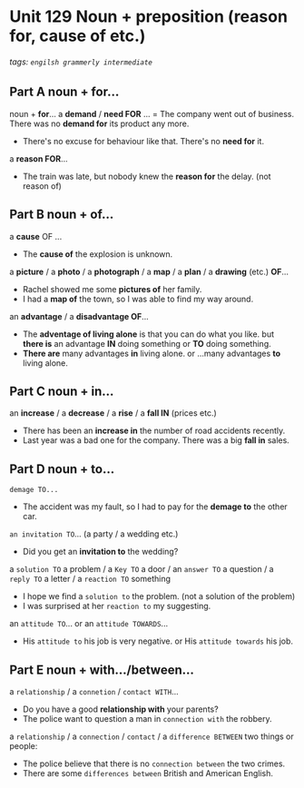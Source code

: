 # Unit 129 Noun + preposition (**reason for**, **cause of** etc.)
###### tags: `engilsh grammerly intermediate`

## Part A noun + **for**...
noun + **for**...
a **demand** / **need FOR** ...
= The company went out of business. There was no **demand for** its product any more.
- There's no excuse for behaviour like that. There's no **need for** it.

a **reason FOR**...
- The train was late, but nobody knew the **reason for** the delay. (not reason of)

## Part B noun + **of**...
a **cause** OF ...
- The **cause of** the explosion is unknown.

a **picture** / a **photo** / a **photograph** / a **map** / a **plan** / a **drawing** (etc.) **OF**...
- Rachel showed me some **pictures of** her family.
- I had a **map of** the town, so I was able to find my way around.

an **advantage** / a **disadvantage OF**...
- The **adventage of living alone** is that you can do what you like.
but
**there is** an advantage **IN** doing something or **TO** doing something.
- **There are** many advantages **in** living alone. or ...many advantages **to** living alone.

## Part C noun + **in**...
an **increase** / a **decrease** / a **rise** / a **fall IN** (prices etc.)
- There has been an **increase in** the number of road accidents recently.
- Last year was a bad one for the company. There was a big **fall in** sales.

## Part D noun + **to**...
`demage TO...`
- The accident was my fault, so I had to pay for the **demage to** the other car.

`an invitation TO`... (a party / a wedding etc.)
- Did you get an **invitation to** the wedding?

a `solution TO` a problem / a `Key TO` a door / an `answer TO` a question / a `reply TO` a letter / a `reaction TO` something
- I hope we find a `solution to` the problem. (not a solution of the problem)
- I was surprised at her `reaction to` my suggesting.

an `attitude TO`... or an `attitude TOWARDS`...
- His `attitude to` his job is very negative. or His `attitude towards` his job.

## Part E noun + **with.../between...**
a `relationship` / a `connetion` / `contact WITH`...
- Do you have a good **relationship with** your parents?
- The police want to question a man in `connection with` the robbery.

a `relationship` / a `connection` / `contact` / a `difference BETWEEN` two things or people:
- The police believe that there is no `connection between` the two crimes.
- There are some `differences between` British and American English.

